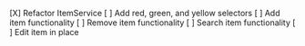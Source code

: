 [X] Refactor ItemService
    [ ] Add red, green, and yellow selectors
[ ] Add item functionality
[ ] Remove item functionality
[ ] Search item functionality
[ ] Edit item in place